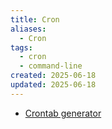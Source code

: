 ```yaml
---
title: Cron
aliases:
  - Cron
tags:
  - cron
  - command-line
created: 2025-06-18
updated: 2025-06-18
---
```


- [Crontab generator](https://crontab-generator.org/)